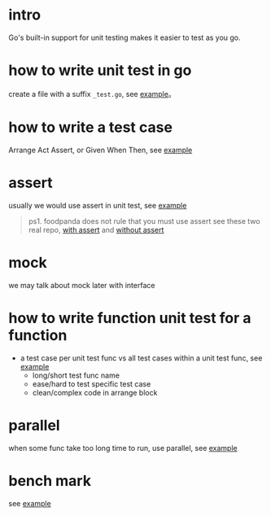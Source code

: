 # intro
Go's built-in support for unit testing makes it easier to test as you go.

# how to write unit test in go
create a file with a suffix `_test.go`, see [example](unittest)。

# how to write a test case
Arrange Act Assert, or Given When Then, see [example](aaa)

# assert
usually we would use assert in unit test, see [example](assert)
> ps1. foodpanda does not rule that you must use assert see these two real repo, [with assert](https://github.com/deliveryhero/mikro/blob/1cce665b744f51951834d6a872dfb154cac73438/pkg/apprunner/options_test.go#L40) and [without assert](https://github.com/deliveryhero/mikro/blob/1cce665b744f51951834d6a872dfb154cac73438/pkg/admin/handler/root_test.go#L62-L71)

# mock
we may talk about mock later with interface

# how to write function unit test for a function
  * a test case per unit test func vs all test cases within a unit test func, see [example](testcases)
    * long/short test func name
    * ease/hard to test specific test case
    * clean/complex code in arrange block

# parallel
when some func take too long time to run, use parallel, see [example](parallel)

# bench mark
see [example](benchmark)